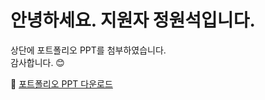 # 안녕하세요. 지원자 정원석입니다.  

상단에 포트폴리오 PPT를 첨부하였습니다.  
감사합니다. 😊  

🔗 [포트폴리오 PPT 다운로드](https://github.com/jws1218/portfolio/raw/main/포트폴리오_정원석_7.pptx)
